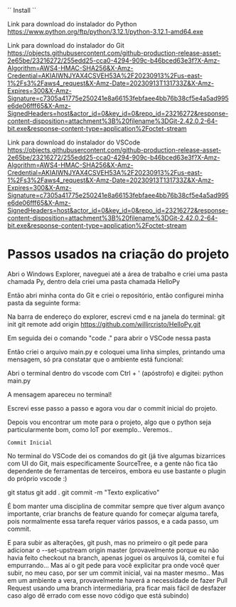 ´´ Install ``

Link para download do instalador do Python
https://www.python.org/ftp/python/3.12.1/python-3.12.1-amd64.exe

Link para download do instalador do Git
https://objects.githubusercontent.com/github-production-release-asset-2e65be/23216272/255edd25-cca0-4294-909c-b46bced63e3f?X-Amz-Algorithm=AWS4-HMAC-SHA256&X-Amz-Credential=AKIAIWNJYAX4CSVEH53A%2F20230913%2Fus-east-1%2Fs3%2Faws4_request&X-Amz-Date=20230913T131733Z&X-Amz-Expires=300&X-Amz-Signature=c7305a41775e250241e8a66153febfaee4bb76b38cf5e4a5ad995e6de06fff65&X-Amz-SignedHeaders=host&actor_id=0&key_id=0&repo_id=23216272&response-content-disposition=attachment%3B%20filename%3DGit-2.42.0.2-64-bit.exe&response-content-type=application%2Foctet-stream

Link para download do instalador do VSCode
https://objects.githubusercontent.com/github-production-release-asset-2e65be/23216272/255edd25-cca0-4294-909c-b46bced63e3f?X-Amz-Algorithm=AWS4-HMAC-SHA256&X-Amz-Credential=AKIAIWNJYAX4CSVEH53A%2F20230913%2Fus-east-1%2Fs3%2Faws4_request&X-Amz-Date=20230913T131733Z&X-Amz-Expires=300&X-Amz-Signature=c7305a41775e250241e8a66153febfaee4bb76b38cf5e4a5ad995e6de06fff65&X-Amz-SignedHeaders=host&actor_id=0&key_id=0&repo_id=23216272&response-content-disposition=attachment%3B%20filename%3DGit-2.42.0.2-64-bit.exe&response-content-type=application%2Foctet-stream

<h1>Passos usados na criação do projeto</h1>

Abri o Windows Explorer, naveguei até a área de trabalho e criei uma pasta chamada Py, dentro dela criei uma pasta chamada HelloPy

Então abri minha conta do Git e criei o repositório, então configurei minha pasta da seguinte forma:

Na barra de endereço do explorer, escrevi cmd e na janela do terminal:
git init
git remote add origin https://github.com/willjrcristo/HelloPy.git

Em seguida dei o comando "code ." para abrir o VSCode nessa pasta

Então criei o arquivo main.py e coloquei uma linha simples, printando uma mensagem, só pra constatar que o ambiente está funcional:

Abri o terminal dentro do vscode com Ctrl + ' (apóstrofo) e digitei:
python main.py

A mensagem apareceu no terminal!

Escrevi esse passo a passo e agora vou dar o commit inicial do projeto.

Depois vou encontrar um mote para o projeto, algo que o python seja particularmente bom, como IoT por exemplo.. Veremos..

``` Commit Inicial ```

No terminal do VSCode dei os comandos do git (já tive algumas bizarrices com UI do Git, mais especificamente SourceTree, e a gente não fica tão dependente de ferramentas de terceiros, embora eu use bastante o plugin do próprio vscode :)

git status
git add .
git commit -m "Texto explicativo"

É bom manter uma disciplina de commitar sempre que tiver algum avanço importante, criar branchs de feature quando for começar alguma tarefa, pois normalmente essa tarefa requer vários passos, e a cada passo, um commit.

E para subir as alterações, git push, mas no primeiro o git pede para adicionar o --set-upstream origin master (provavelmente porque eu não havia feito checkout na branch, apenas joguei os arquivos lá, comitei e fui empurrando... Mas aí o git pede para você explicitar pra onde você quer subir, no meu caso, por ser um commit inicial, vai na master mesmo.. Mas em um ambiente a vera, provavelmente haverá a necessidade de fazer Pull Request usando uma branch intermediária, pra ficar mais fácil de desfazer caso algo dê errado com esse novo código que está subindo)